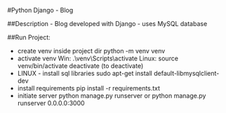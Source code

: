 #Python Django - Blog

##Description
    - Blog developed with Django
    - uses MySQL database
    
##Run Project:
  - create venv inside project dir
    python -m venv venv
  - activate venv
    Win:
        .\venv\Scripts\activate
    Linux:
        source venv/bin/activate
        deactivate (to deactivate)
  - LINUX - install sql libraries
    sudo apt-get install default-libmysqlclient-dev	
  - install requirements
    pip install -r requirements.txt
  - initiate server
    python manage.py runserver
	or
    python manage.py runserver 0.0.0.0:3000
